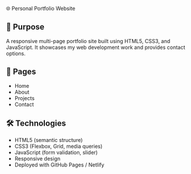  🌐 Personal Portfolio Website

## 🚀 Purpose
A responsive multi-page portfolio site built using HTML5, CSS3, and JavaScript. It showcases my web development work and provides contact options.

## 📄 Pages
- Home
- About
- Projects
- Contact

## 🛠️ Technologies
- HTML5 (semantic structure)
- CSS3 (Flexbox, Grid, media queries)
- JavaScript (form validation, slider)
- Responsive design
- Deployed with GitHub Pages / Netlify
